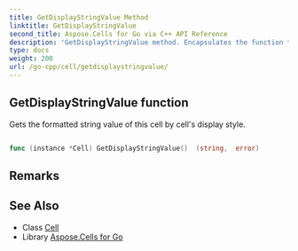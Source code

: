 ```yaml
---
title: GetDisplayStringValue Method 
linktitle: GetDisplayStringValue
second_title: Aspose.Cells for Go via C++ API Reference
description: 'GetDisplayStringValue method. Encapsulates the function that represents getdisplaystringvalue in Go.'
type: docs
weight: 200
url: /go-cpp/cell/getdisplaystringvalue/
---
```


## GetDisplayStringValue function

Gets the formatted string value of this cell by cell's display style.

```go

func (instance *Cell) GetDisplayStringValue()  (string,  error) 

```

## Remarks


## See Also

* Class [Cell](../)
* Library [Aspose.Cells for Go](../../)
